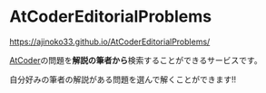 # AtCoderEditorialProblems

https://ajinoko33.github.io/AtCoderEditorialProblems/

[AtCoder](https://atcoder.jp/)の問題を**解説の筆者から**検索することができるサービスです。

自分好みの筆者の解説がある問題を選んで解くことができます!!
